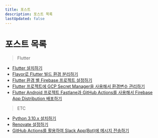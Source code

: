 ```yaml
---
title: 포스트
description: 포스트 목록
lastUpdated: false
---
```


# 포스트 목록

> Flutter

- [Flutter 설치하기](/posts/flutter/install-flutter)
- [Flavor로 Flutter 빌드 환경 분리하기](/posts/flutter/setup-flutter-flavors)
- [Flutter 환경 별 Firebase 프로젝트 설정하기](/posts/flutter/setup-multiple-firebase-environments)
- [Flutter 프로젝트에 GCP Secret Manager을 사용해서 환경변수 관리하기](/posts/flutter/setup-gcp-secret-manager)
- [Flutter Android 프로젝트 Fastlane과 GitHub Actions를 사용해서 Firebase App Distribution 배포하기](/posts/flutter/setup-deploy-android)

> ETC

- [Python 3.10.x 설치하기](/posts/etc/setting-python)
- [Renovate 설정하기](/posts/etc/setting-renovate)
- [GitHub Actions를 활용하여 Slack App(Bot)에 메시지 전송하기](/posts/etc/making-slack-bot)
